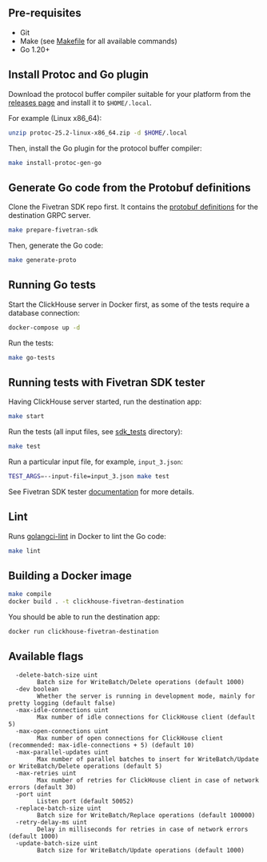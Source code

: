 ## Pre-requisites

* Git
* Make (see [Makefile](./Makefile) for all available commands)
* Go 1.20+

## Install Protoc and Go plugin

Download the protocol buffer compiler suitable for your platform from
the [releases page](https://github.com/protocolbuffers/protobuf/releases/tag/v25.2) and install it to `$HOME/.local`.

For example (Linux x86_64):

```bash
unzip protoc-25.2-linux-x86_64.zip -d $HOME/.local
```

Then, install the Go plugin for the protocol buffer compiler:

```bash
make install-protoc-gen-go
```

## Generate Go code from the Protobuf definitions

Clone the Fivetran SDK repo first. It contains
the [protobuf definitions](https://github.com/fivetran/fivetran_sdk/blob/main/destination_sdk.proto) for the destination
GRPC server.

```bash
make prepare-fivetran-sdk
```

Then, generate the Go code:

```bash
make generate-proto
```

## Running Go tests

Start the ClickHouse server in Docker first, as some of the tests require a database connection:

```bash
docker-compose up -d
```

Run the tests:

```bash
make go-tests
```

## Running tests with Fivetran SDK tester

Having ClickHouse server started, run the destination app:

```bash
make start
```

Run the tests (all input files, see [sdk_tests](./sdk_tests) directory):

```bash
make test
```

Run a particular input file, for example, `input_3.json`:

```bash
TEST_ARGS=--input-file=input_3.json make test
```

See Fivetran SDK tester [documentation](https://github.com/fivetran/fivetran_sdk/tree/main/tools/destination-tester) for
more details.

## Lint

Runs [golangci-lint](https://golangci-lint.run) in Docker to lint the Go code:

```bash
make lint
```

## Building a Docker image

```bash
make compile
docker build . -t clickhouse-fivetran-destination
```

You should be able to run the destination app:

```bash
docker run clickhouse-fivetran-destination
```

## Available flags

```
  -delete-batch-size uint
        Batch size for WriteBatch/Delete operations (default 1000)
  -dev boolean
        Whether the server is running in development mode, mainly for pretty logging (default false)
  -max-idle-connections uint
        Max number of idle connections for ClickHouse client (default 5)
  -max-open-connections uint
        Max number of open connections for ClickHouse client (recommended: max-idle-connections + 5) (default 10)
  -max-parallel-updates uint
        Max number of parallel batches to insert for WriteBatch/Update or WriteBatch/Delete operations (default 5)
  -max-retries uint
        Max number of retries for ClickHouse client in case of network errors (default 30)
  -port uint
        Listen port (default 50052)
  -replace-batch-size uint
        Batch size for WriteBatch/Replace operations (default 100000)
  -retry-delay-ms uint
        Delay in milliseconds for retries in case of network errors (default 1000)
  -update-batch-size uint
        Batch size for WriteBatch/Update operations (default 1000)
```